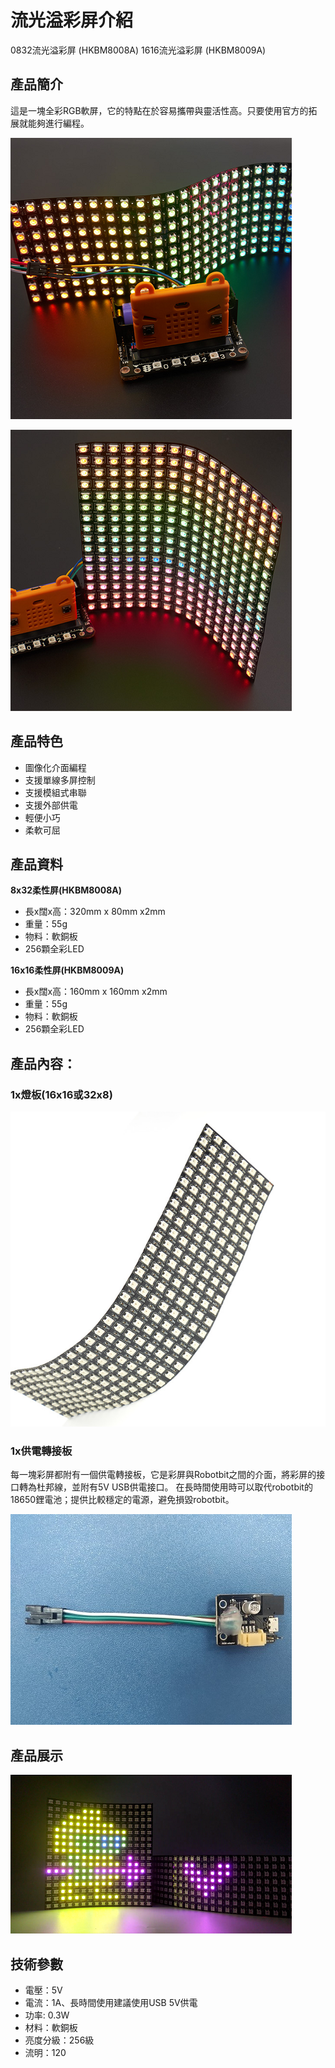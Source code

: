 # 流光溢彩屏介紹

0832流光溢彩屏 (HKBM8008A)
1616流光溢彩屏 (HKBM8009A)

## 產品簡介

這是一塊全彩RGB軟屏，它的特點在於容易攜帶與靈活性高。只要使用官方的拓展就能夠進行編程。

![](./LEDMatrix/zhanshi_2.png)

![](./LEDMatrix/rshiyitu_2.png)

## 產品特色

- 圖像化介面編程
- 支援單線多屏控制
- 支援模組式串聯
- 支援外部供電
- 輕便小巧
- 柔軟可屈

## 產品資料
 
__8x32柔性屏(HKBM8008A)__

- 長x闊x高：320mm x 80mm x2mm
- 重量：55g
- 物料：軟銅板
- 256顆全彩LED

__16x16柔性屏(HKBM8009A)__

- 長x闊x高：160mm x 160mm x2mm
- 重量：55g
- 物料：軟銅板
- 256顆全彩LED

## 產品內容：

### 1x燈板(16x16或32x8)

![](./LEDMatrix/zhanshi_1.png)

### 1x供電轉接板

每一塊彩屏都附有一個供電轉接板，它是彩屏與Robotbit之間的介面，將彩屏的接口轉為杜邦線，並附有5V USB供電接口。
在長時間使用時可以取代robotbit的18650鋰電池；提供比較穩定的電源，避免損毀robotbit。

![](./LEDMatrix/f.jpg)

## 產品展示

![](./LEDMatrix/show2.png)

## 技術參數 

- 電壓：5V
- 電流：1A、長時間使用建議使用USB 5V供電
- 功率: 0.3W
- 材料：軟銅板
- 亮度分級：256級
- 流明：120

